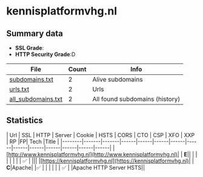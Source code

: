 

# kennisplatformvhg.nl
## Summary data


 - **SSL Grade**:
 - **HTTP Security Grade**:D


| File       | Count | Info |
|------------|-------|------|
|[subdomains.txt](/data/kennisplatformvhg.nl/subdomains.txt)|2|Alive subdomains|
|[urls.txt](/data/kennisplatformvhg.nl/urls.txt)|2|Urls|
|[all_subdomains.txt](/data/kennisplatformvhg.nl/all_subdomains.txt)|2|All found subdomains (history)|


## Statistics


| Url | SSL | HTTP | Server | Cookie | HSTS | CORS | CTO | CSP | XFO | XXP | RP |FP| Tech |Title |
|--------|-------|-------|------|------|------|------|------|------|------|------|------|------|------|
|[http://www.kennisplatformvhg.nl](http://www.kennisplatformvhg.nl)| | **E**|| | | | | | | | :white_check_mark: | |||
|[https://kennisplatformvhg.nl](https://kennisplatformvhg.nl)| | **C**|Apache| |:white_check_mark: | | | | | | :white_check_mark: | |Apache HTTP Server HSTS||